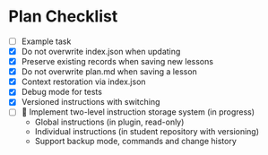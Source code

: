 # Plan Checklist
- [ ] Example task
- [x] Do not overwrite index.json when updating
- [x] Preserve existing records when saving new lessons
- [x] Do not overwrite plan.md when saving a lesson
- [x] Context restoration via index.json
- [x] Debug mode for tests
- [x] Versioned instructions with switching
- [ ] 📌 Implement two-level instruction storage system (in progress)
  - Global instructions (in plugin, read-only)
  - Individual instructions (in student repository with versioning)
  - Support backup mode, commands and change history

<!-- START: tag -->
<!-- created: 2025-06-29 -->
<!-- END: tag -->
